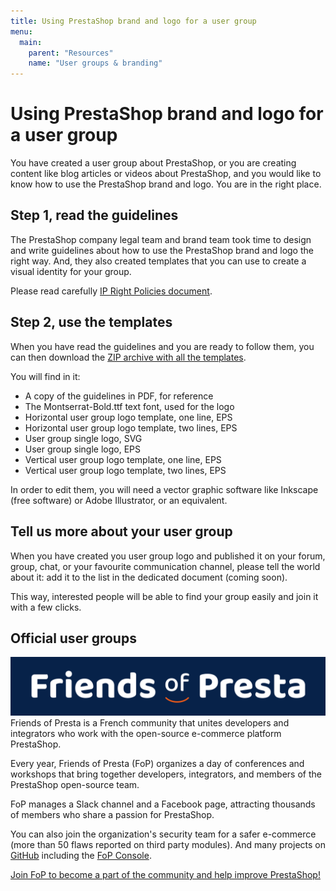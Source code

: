 ```yaml
---
title: Using PrestaShop brand and logo for a user group
menu:
  main:
    parent: "Resources"
    name: "User groups & branding"
---
```


# Using PrestaShop brand and logo for a user group

You have created a user group about PrestaShop, or you are creating content like blog articles or videos about PrestaShop, and you would like to know how to use the PrestaShop brand and logo. You are in the right place.


## Step 1, read the guidelines

The PrestaShop company legal team and brand team took time to design and write guidelines about how to use the PrestaShop brand and logo the right way. And, they also created templates that you can use to create a visual identity for your group.

Please read carefully [IP Right Policies document](/files/ip-right-policies.pdf).


## Step 2, use the templates

When you have read the guidelines and you are ready to follow them, you can then download the [ZIP archive with all the templates](/files/PrestaShop_Privacy_Policies.zip).

You will find in it:
- A copy of the guidelines in PDF, for reference
- The Montserrat-Bold.ttf text font, used for the logo
- Horizontal user group logo template, one line, EPS
- Horizontal user group logo template, two lines, EPS
- User group single logo, SVG
- User group single logo, EPS
- Vertical user group logo template, one line, EPS
- Vertical user group logo template, two lines, EPS

In order to edit them, you will need a vector graphic software like Inkscape (free software) or Adobe Illustrator, or an equivalent.


## Tell us more about your user group

When you have created you user group logo and published it on your forum, group, chat, or your favourite communication channel, please tell the world about it: add it to the list in the dedicated document (coming soon).

This way, interested people will be able to find your group easily and join it with a few clicks.

## Official user groups

![Friends of Presta](fop_logotype-horizontal-blanc-avec-fond.svg)
Friends of Presta is a French community that unites developers and integrators who work with the open-source e-commerce platform PrestaShop.

Every year, Friends of Presta (FoP) organizes a day of conferences and workshops that bring together developers, integrators, and members of the PrestaShop open-source team.

FoP manages a Slack channel and a Facebook page, attracting thousands of members who share a passion for PrestaShop.

You can also join the organization's security team for a safer e-commerce (more than 50 flaws reported on third party modules). And many projects on [GitHub](https://github.com/friends-of-presta) including the [FoP Console](https://github.com/friends-of-presta/fop_console).

[Join FoP to become a part of the community and help improve PrestaShop!](https://friendsofpresta.org/en)